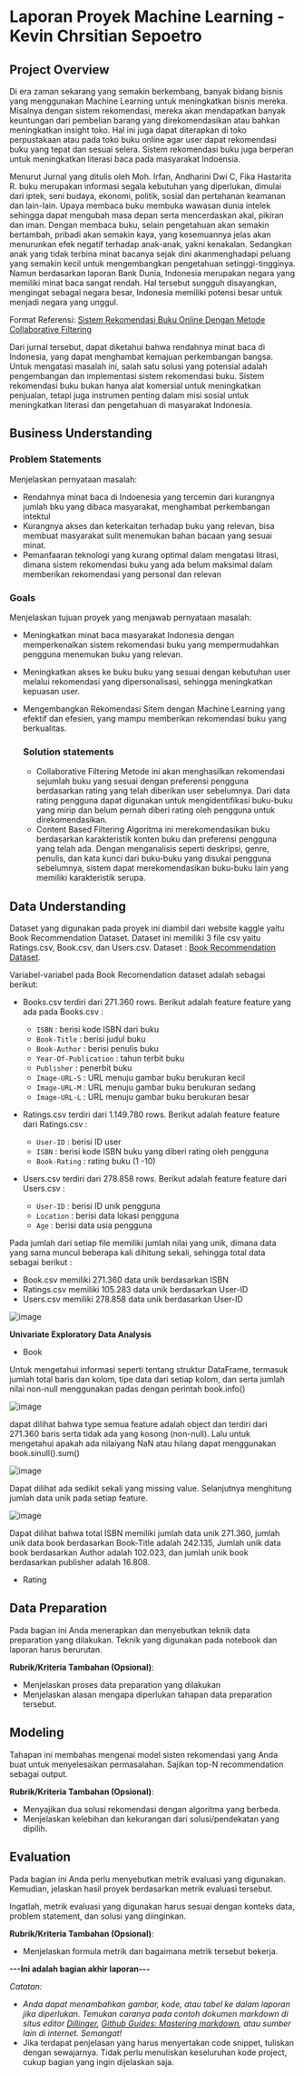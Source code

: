 # Laporan Proyek Machine Learning - Kevin Chrsitian Sepoetro 

## Project Overview

Di era zaman sekarang yang semakin berkembang, banyak bidang bisnis yang menggunakan Machine Learning untuk meningkatkan bisnis mereka. Misalnya dengan sistem rekomendasi, mereka akan mendapatkan banyak keuntungan dari pembelian barang yang direkomendasikan atau bahkan meningkatkan insight toko. Hal ini juga dapat diterapkan di toko perpustakaan atau pada toko buku online agar user dapat rekomendasi buku yang tepat dan sesuai selera. Sistem rekomendasi buku juga berperan untuk meningkatkan literasi baca pada masyarakat Indoensia.

Menurut Jurnal yang ditulis oleh Moh. Irfan, Andharini Dwi C, Fika Hastarita R. buku merupakan informasi segala kebutuhan yang diperlukan, dimulai dari iptek, seni budaya, ekonomi, politik, sosial dan pertahanan keamanan dan lain-lain. Upaya membaca buku membuka wawasan dunia intelek sehingga dapat mengubah masa depan serta mencerdaskan akal, pikiran dan iman. Dengan membaca buku, selain pengetahuan akan semakin bertambah, pribadi akan semakin kaya, yang kesemuannya jelas akan menurunkan efek negatif terhadap anak-anak, yakni kenakalan. Sedangkan anak yang tidak terbina minat bacanya sejak dini akanmenghadapi peluang yang semakin kecil untuk mengembangkan pengetahuan setinggi-tingginya. Namun berdasarkan laporan Bank Dunia, Indonesia merupakan negara yang memiliki minat baca sangat rendah. Hal tersebut sungguh disayangkan, mengingat sebagai negara besar, Indonesia memiliki potensi besar untuk menjadi negara yang unggul.
  
  Format Referensi: [Sistem Rekomendasi Buku Online Dengan Metode Collaborative Filtering](https://ejournal.akprind.ac.id/index.php/technoscientia/article/view/612) 

Dari jurnal tersebut, dapat diketahui bahwa rendahnya minat baca di Indonesia, yang dapat menghambat kemajuan perkembangan bangsa. Untuk mengatasi masalah ini, salah satu solusi yang potensial adalah pengembangan dan implementasi sistem rekomendasi buku.  Sistem rekomendasi buku bukan hanya alat komersial untuk meningkatkan penjualan, tetapi juga instrumen penting dalam misi sosial untuk meningkatkan literasi dan pengetahuan di masyarakat Indonesia.

## Business Understanding

### Problem Statements

Menjelaskan pernyataan masalah:
- Rendahnya minat baca di Indoenesia yang tercemin dari kurangnya jumlah bku yang dibaca masyarakat, menghambat perkembangan intektul
- Kurangnya akses dan keterkaitan terhadap buku yang relevan, bisa membuat masyarakat sulit menemukan bahan bacaan yang sesuai minat.
- Pemanfaaran teknologi yang kurang optimal dalam mengatasi litrasi, dimana sistem rekomendasi buku yang ada belum maksimal dalam memberikan rekomendasi yang personal dan relevan

### Goals

Menjelaskan tujuan proyek yang menjawab pernyataan masalah:
- Meningkatkan minat baca masyarakat Indonesia dengan memperkenalkan sistem rekomendasi buku yang mempermudahkan pengguna menemukan buku yang relevan.
-  Meningkatkan akses ke buku buku yang sesuai dengan kebutuhan user melalui rekomendasi yang dipersonalisasi, sehingga meningkatkan kepuasan user.
- Mengembangkan Rekomendasi Sitem dengan Machine Learning yang efektif dan efesien, yang mampu memberikan rekomendasi buku yang berkualitas.

    ### Solution statements
    - Collaborative Filtering
      Metode ini akan menghasilkan rekomendasi sejumlah buku yang sesuai dengan preferensi pengguna berdasarkan rating yang telah diberikan user sebelumnya. Dari data rating pengguna dapat digunakan untuk mengidentifikasi buku-buku yang mirip dan belum pernah diberi rating oleh pengguna untuk direkomendasikan.
    - Content Based Filtering
      Algoritma ini merekomendasikan buku berdasarkan karakteristik konten buku dan preferensi pengguna yang telah ada. Dengan menganalisis seperti deskripsi, genre, penulis, dan kata kunci dari buku-buku yang disukai pengguna sebelumnya, sistem dapat merekomendasikan buku-buku lain yang memiliki karakteristik serupa.

## Data Understanding
Dataset yang digunakan pada proyek ini diambil dari website kaggle yaitu Book Recommendation Dataset. Dataset ini memiliki 3 file csv yaitu Ratings.csv, Book.csv, dan Users.csv. 
Dataset : [Book Recommendation Dataset](https://www.kaggle.com/datasets/arashnic/book-recommendation-dataset?select=Users.csv).

Variabel-variabel pada Book Recomendation dataset adalah sebagai berikut:
- Books.csv terdiri dari 271.360 rows. Berikut adalah  feature feature yang ada pada Books.csv :
  - `ISBN` : berisi kode ISBN dari buku  
  - `Book-Title` : berisi judul buku
  - `Book-Author` : berisi penulis buku
  - `Year-Of-Publication` : tahun terbit buku  
  - `Publisher` : penerbit buku  
  - `Image-URL-S` : URL menuju gambar buku berukuran kecil
  - `Image-URL-M` : URL menuju gambar buku berukuran sedang
  - `Image-URL-L` : URL menuju gambar buku berukuran besar
    
- Ratings.csv terdiri dari 1.149.780 rows. Berikut adalah feature feature dari Ratings.csv :
  - `User-ID` : berisi ID user
  - `ISBN` : berisi kode ISBN buku yang diberi rating oleh pengguna
  - `Book-Rating` : rating buku (1 -10)

- Users.csv terdiri dari 278.858 rows. Berikut adalah feature feature dari Users.csv :
  - `User-ID` : berisi ID unik pengguna
  - `Location` : berisi data lokasi pengguna
  - `Age` : berisi data usia pengguna

Pada jumlah dari setiap file memiliki jumlah nilai yang unik, dimana data yang sama muncul beberapa kali dihitung sekali, sehingga total data sebagai berikut :
- Book.csv memiliki 271.360 data unik berdasarkan ISBN
- Ratings.csv memiliki 105.283 data unik berdasarkan User-ID
- Users.csv memiliki 278.858 data unik berdasarkan User-ID

![image](https://github.com/user-attachments/assets/9dc4291b-93d3-44d6-94f3-3e632035e53e)

**Univariate Exploratory Data Analysis**
- Book
  
Untuk mengetahui informasi seperti tentang struktur DataFrame, termasuk jumlah total baris dan kolom, tipe data dari setiap kolom, dan serta jumlah nilai non-null menggunakan padas dengan perintah book.info()

![image](https://github.com/user-attachments/assets/485801a2-d383-421f-90a4-423babe57464)

dapat dilihat bahwa type semua feature adalah object dan terdiri dari 271.360 baris serta tidak ada yang kosong (non-null). Lalu untuk mengetahui apakah ada nilaiyang NaN atau hilang dapat menggunakan book.sinull().sum()

![image](https://github.com/user-attachments/assets/6cf6f0bf-a3ac-4a86-a45a-8ee1a13e6e5e)


Dapat dilihat ada sedikit sekali yang missing value. Selanjutnya menghitung jumlah data unik pada setiap feature.

![image](https://github.com/user-attachments/assets/09e212b4-aea8-4052-9dcf-ecdb67ea0670)


Dapat dilihat bahwa total ISBN memiliki jumlah data unik 271.360, jumlah unik data book berdasarkan Book-Title adalah 242.135, Jumlah unik data book berdasarkan Author adalah 102.023, dan jumlah unik book berdasarkan publisher adalah 16.808.

- Rating

  


## Data Preparation
Pada bagian ini Anda menerapkan dan menyebutkan teknik data preparation yang dilakukan. Teknik yang digunakan pada notebook dan laporan harus berurutan.

**Rubrik/Kriteria Tambahan (Opsional)**: 
- Menjelaskan proses data preparation yang dilakukan
- Menjelaskan alasan mengapa diperlukan tahapan data preparation tersebut.

## Modeling
Tahapan ini membahas mengenai model sisten rekomendasi yang Anda buat untuk menyelesaikan permasalahan. Sajikan top-N recommendation sebagai output.

**Rubrik/Kriteria Tambahan (Opsional)**: 
- Menyajikan dua solusi rekomendasi dengan algoritma yang berbeda.
- Menjelaskan kelebihan dan kekurangan dari solusi/pendekatan yang dipilih.

## Evaluation
Pada bagian ini Anda perlu menyebutkan metrik evaluasi yang digunakan. Kemudian, jelaskan hasil proyek berdasarkan metrik evaluasi tersebut.

Ingatlah, metrik evaluasi yang digunakan harus sesuai dengan konteks data, problem statement, dan solusi yang diinginkan.

**Rubrik/Kriteria Tambahan (Opsional)**: 
- Menjelaskan formula metrik dan bagaimana metrik tersebut bekerja.

**---Ini adalah bagian akhir laporan---**

_Catatan:_
- _Anda dapat menambahkan gambar, kode, atau tabel ke dalam laporan jika diperlukan. Temukan caranya pada contoh dokumen markdown di situs editor [Dillinger](https://dillinger.io/), [Github Guides: Mastering markdown](https://guides.github.com/features/mastering-markdown/), atau sumber lain di internet. Semangat!_
- Jika terdapat penjelasan yang harus menyertakan code snippet, tuliskan dengan sewajarnya. Tidak perlu menuliskan keseluruhan kode project, cukup bagian yang ingin dijelaskan saja.
